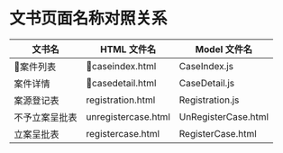 # 文书页面名称对照关系

| 文书名         | HTML 文件名         | Model 文件名        |
| -------------- | ------------------- | ------------------- |
| 案件列表       | caseindex.html      | CaseIndex.js        |
| 案件详情       | casedetail.html     | CaseDetail.js       |
| 案源登记表     | registration.html   | Registration.js     |
| 不予立案呈批表 | unregistercase.html | UnRegisterCase.html |
| 立案呈批表     | registercase.html   | RegisterCase.html   |